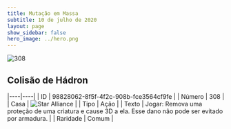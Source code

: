 ```yaml
---
title: Mutação em Massa
subtitle: 10 de julho de 2020
layout: page
show_sidebar: false
hero_image: ../hero.png
---
```


![308](https://cdn.keyforgegame.com/media/card_front/pt/479_308_55R349MHQ2P7_pt.png)

## Colisão de Hádron

|----|----|
| ID | 98828062-8f5f-4f2c-908b-fce3564cf9fe |
| Número | 308 |
| Casa | ![Star Alliance](https://archonarcana.com/images/thumb/7/7d/Star_Alliance.png/22px-Star_Alliance.png "Aliança Estelar") |
| Tipo | Ação |
| Texto | Jogar: Remova uma proteção de uma criatura e cause 3D a ela. Esse dano não pode ser evitado por armadura. |
| Raridade | Comum |
